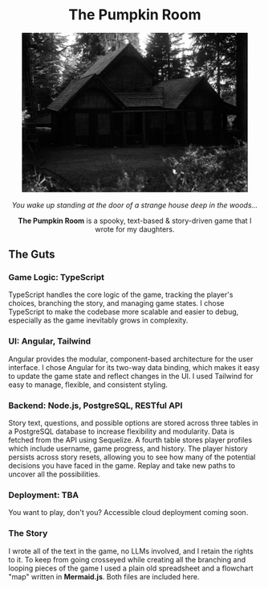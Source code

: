 <div align="center">
<h1>The Pumpkin Room</h1>
  
<img src="thepumpkinroom/imgs/01.jpg" alt="A dark photo of a house in the woods" width="450"/>

_You wake up standing at the door of a strange house deep in the woods..._

**The Pumpkin Room** is a spooky, text-based & story-driven game that I wrote for my daughters.

</div>

## The Guts

### Game Logic: TypeScript

TypeScript handles the core logic of the game, tracking the player's choices, branching the story, and managing game states. I chose TypeScript to make the codebase more scalable and easier to debug, especially as the game inevitably grows in complexity.

### UI: Angular, Tailwind

Angular provides the modular, component-based architecture for the user interface. I chose Angular for its two-way data binding, which makes it easy to update the game state and reflect changes in the UI. I used Tailwind for easy to manage, flexible, and consistent styling.

### Backend: Node.js, PostgreSQL, RESTful API

Story text, questions, and possible options are stored across three tables in a PostgreSQL database to increase flexibility and modularity. Data is fetched from the API using Sequelize. A fourth table stores player profiles which include username, game progress, and history. The player history persists across story resets, allowing you to see how many of the potential decisions you have faced in the game. Replay and take new paths to uncover all the possibilities.

### Deployment: TBA

You want to play, don't you? Accessible cloud deployment coming soon.

### The Story

I wrote all of the text in the game, no LLMs involved, and I retain the rights to it. To keep from going crosseyed while creating all the branching and looping pieces of the game I used a plain old spreadsheet and a flowchart "map" written in **Mermaid.js**. Both files are included here.
